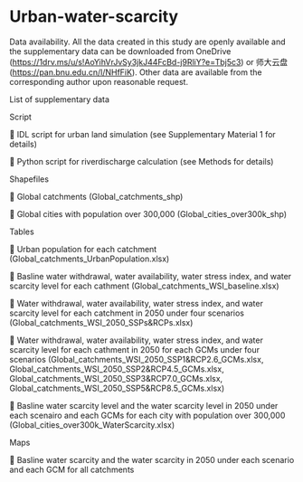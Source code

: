 # Urban-water-scarcity

Data availability.
All the data created in this study are openly available and the supplementary data can be downloaded from OneDrive (https://1drv.ms/u/s!AoYihVrJvSy3jkJ44FcBd-j9RliY?e=Tbj5c3) or 师大云盘(https://pan.bnu.edu.cn/l/NHfFiK).
Other data are available from the corresponding author upon reasonable request.

List of supplementary data

Script<p>
	IDL script for urban land simulation (see Supplementary Material 1 for details)<p>
	Python script for riverdischarge calculation (see Methods for details)<p>

Shapefiles<p>
	Global catchments (Global_catchments_shp)<p>
	Global cities with population over 300,000 (Global_cities_over300k_shp)<p>

Tables<p>
	Urban population for each catchment (Global_catchments_UrbanPopulation.xlsx)<p>
	Basline water withdrawal, water availability, water stress index, and water scarcity level for each cathment (Global_catchments_WSI_baseline.xlsx)<p>
	Water withdrawal, water availability, water stress index, and water scarcity level for each catchment in 2050 under four scenarios (Global_catchments_WSI_2050_SSPs&RCPs.xlsx)<p>
	Water withdrawal, water availability, water stress index, and water scarcity level for each cathment in 2050 for each GCMs under four scenarios (Global_catchments_WSI_2050_SSP1&RCP2.6_GCMs.xlsx, Global_catchments_WSI_2050_SSP2&RCP4.5_GCMs.xlsx, Global_catchments_WSI_2050_SSP3&RCP7.0_GCMs.xlsx, Global_catchments_WSI_2050_SSP5&RCP8.5_GCMs.xlsx)<p>
	Basline water scarcity level and the water scarcity level in 2050 under each scenairo and each GCMs for each city with population over 300,000 (Global_cities_over300k_WaterScarcity.xlsx)<p>

Maps<p>
	Basline water scarcity and the water scarcity in 2050 under each scenario and each GCM for all catchments<p>

